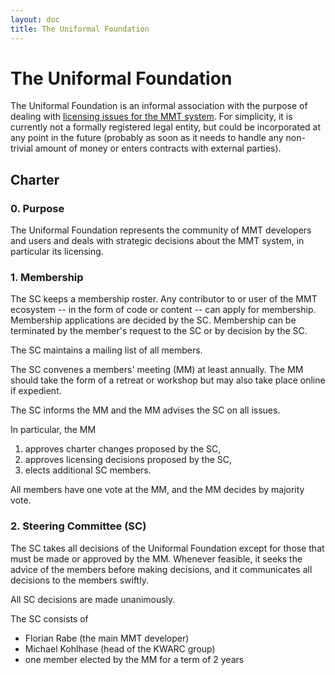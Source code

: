 ```yaml
---
layout: doc
title: The Uniformal Foundation
---
```


# The Uniformal Foundation

The Uniformal Foundation is an informal association with the purpose of dealing with [licensing issues for the MMT system](licensing).
For simplicity, it is currently not a formally registered legal entity, but could be incorporated at any point in the future (probably as soon as it needs to handle any non-trivial amount of money or enters contracts with external parties).

## Charter

### 0.  Purpose
The Uniformal Foundation represents the community of MMT developers and users and deals with strategic decisions about the MMT system, in particular its licensing.

### 1. Membership

The SC keeps a membership roster. Any contributor to or user of the MMT ecosystem -- in the form of code or content -- can apply for membership.
Membership applications are decided by the SC.
Membership can be terminated by the member's request to the SC or by decision by the SC.

The SC maintains a mailing list of all members.

The SC convenes a members' meeting (MM) at least annually. The MM should take the form of a retreat or workshop but may also take place online if expedient.

The SC informs the MM and the MM advises the SC on all issues.

In particular, the MM
1. approves charter changes proposed by the SC,
2. approves licensing decisions proposed by the SC,
3. elects additional SC members.

All members have one vote at the MM, and the MM decides by majority vote.

### 2.  Steering Committee (SC)

The SC takes all decisions of the Uniformal Foundation except for those that must be made or approved by the MM.
Whenever feasible, it seeks the advice of the members before making decisions, and it communicates all decisions to the members swiftly.

All SC decisions are made unanimously.

The SC consists of 
* Florian Rabe (the main MMT developer)
* Michael Kohlhase (head of the KWARC group) 
* one member elected by the MM for a term of 2 years
